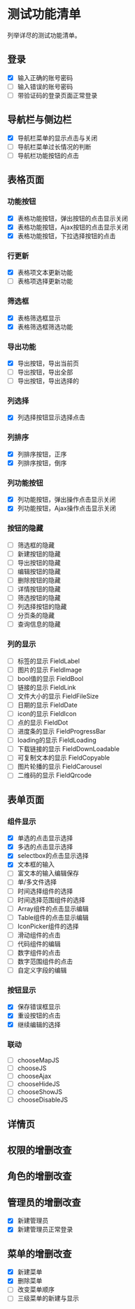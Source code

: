 # 测试功能清单

列举详尽的测试功能清单。

## 登录

- [x] 输入正确的账号密码
- [ ] 输入错误的账号密码
- [ ] 带验证码的登录页面正常登录

## 导航栏与侧边栏

- [x] 导航栏菜单的显示点击与关闭
- [ ] 导航栏菜单过长情况的判断
- [ ] 导航栏功能按钮的点击

## 表格页面

### 功能按钮

- [x] 表格功能按钮，弹出按钮的点击显示关闭
- [x] 表格功能按钮，Ajax按钮的点击显示关闭
- [x] 表格功能按钮，下拉选择按钮的点击

### 行更新

- [x] 表格项文本更新功能
- [ ] 表格项选择更新功能

### 筛选框

- [x] 表格筛选框显示
- [x] 表格筛选框筛选功能

### 导出功能

- [x] 导出按钮，导出当前页
- [ ] 导出按钮，导出全部
- [ ] 导出按钮，导出选择的

### 列选择

- [x] 列选择按钮显示选择点击

### 列排序

- [x] 列排序按钮，正序
- [x] 列排序按钮，倒序

### 列功能按钮

- [x] 列功能按钮，弹出操作点击显示关闭
- [x] 列功能按钮，Ajax操作点击显示关闭

### 按钮的隐藏

- [ ] 筛选框的隐藏
- [ ] 新建按钮的隐藏
- [ ] 导出按钮的隐藏
- [ ] 编辑按钮的隐藏
- [ ] 删除按钮的隐藏
- [ ] 详情按钮的隐藏
- [ ] 筛选按钮的隐藏
- [ ] 列选择按钮的隐藏
- [ ] 分页条的隐藏
- [ ] 查询信息的隐藏

### 列的显示

- [ ] 标签的显示 FieldLabel
- [ ] 图片的显示 FieldImage
- [ ] bool值的显示 FieldBool
- [ ] 链接的显示 FieldLink
- [ ] 文件大小的显示 FieldFileSize
- [ ] 日期的显示 FieldDate
- [ ] icon的显示 FieldIcon
- [ ] 点的显示 FieldDot
- [ ] 进度条的显示 FieldProgressBar
- [ ] loading的显示 FieldLoading
- [ ] 下载链接的显示 FieldDownLoadable
- [ ] 可复制文本的显示 FieldCopyable
- [ ] 图片轮播的显示 FieldCarousel
- [ ] 二维码的显示 FieldQrcode

## 表单页面

### 组件显示

- [x] 单选的点击显示选择
- [x] 多选的点击显示选择
- [x] selectbox的点击显示选择
- [x] 文本框的输入
- [ ] 富文本的输入编辑保存
- [ ] 单/多文件选择
- [ ] 时间选择组件的选择
- [ ] 时间选择范围组件的选择
- [ ] Array组件的点击显示编辑
- [ ] Table组件的点击显示编辑
- [ ] IconPicker组件的选择
- [ ] 滑动组件的点击
- [ ] 代码组件的编辑
- [ ] 数字组件的点击
- [ ] 数字范围组件的点击
- [ ] 自定义字段的编辑

### 按钮显示

- [x] 保存错误框显示
- [x] 重设按钮的点击
- [x] 继续编辑的选择

### 联动

- [ ] chooseMapJS
- [ ] chooseJS
- [ ] chooseAjax
- [ ] chooseHideJS
- [ ] chooseShowJS
- [ ] chooseDisableJS

## 详情页

## 权限的增删改查

## 角色的增删改查

## 管理员的增删改查

- [x] 新建管理员
- [x] 新建管理员正常登录

## 菜单的增删改查

- [x] 新建菜单
- [x] 删除菜单
- [ ] 改变菜单顺序
- [ ] 三级菜单的新建与显示